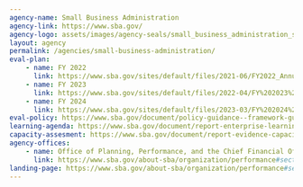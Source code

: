 ```yaml
---
agency-name: Small Business Administration
agency-link: https://www.sba.gov/
agency-logo: assets/images/agency-seals/small_business_administration_seal.png
layout: agency
permalink: /agencies/small-business-administration/
eval-plan:
    - name: FY 2022
      link: https://www.sba.gov/sites/default/files/2021-06/FY2022_Annual_Evaluation_Plan-508.pdf
    - name: FY 2023
      link: https://www.sba.gov/sites/default/files/2022-04/FY%202023%20SBA%20Annual%20Evaluation%20Plan%20for%20Publication-508%20R1.pdf
    - name: FY 2024
      link: https://www.sba.gov/sites/default/files/2023-03/FY%202024%20SBA%20Annual%20Evaluation%20Plan-2023-0313.pdf
eval-policy: https://www.sba.gov/document/policy-guidance--framework-guidelines-program-evaluation-us-small-business-administration
learning-agenda: https://www.sba.gov/document/report-enterprise-learning-agenda
capacity-assesment: https://www.sba.gov/document/report-evidence-capacity-assessment
agency-offices:
    - name: Office of Planning, Performance, and the Chief Financial Officer
      link: https://www.sba.gov/about-sba/organization/performance#section-header-6
landing-page: https://www.sba.gov/about-sba/organization/performance#section-header-6
---
```

